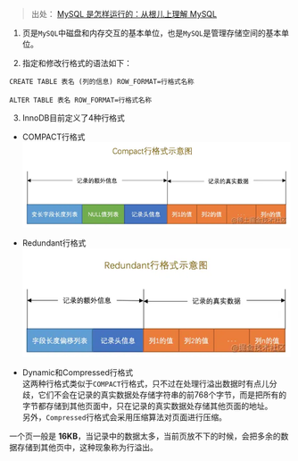 >出处： [MySQL 是怎样运行的：从根儿上理解 MySQL](https://juejin.cn/book/6844733769996304392)


1. 页是`MySQL`中磁盘和内存交互的基本单位，也是`MySQL`是管理存储空间的基本单位。

2. 指定和修改行格式的语法如下：
```mysql
CREATE TABLE 表名 (列的信息) ROW_FORMAT=行格式名称

ALTER TABLE 表名 ROW_FORMAT=行格式名称
```

3. InnoDB目前定义了4种行格式

* COMPACT行格式 
![Compact格式示意图](../../assets/Compact行格式示意图.png)


* Redundant行格式
![Compact格式示意图](../../assets/Redundant行格式示意图.png)

* Dynamic和Compressed行格式  
这两种行格式类似于`COMPACT`行格式，只不过在处理行溢出数据时有点儿分歧，它们不会在记录的真实数据处存储字符串的前768个字节，而是把所有的字节都存储到其他页面中，只在记录的真实数据处存储其他页面的地址。  
另外，`Compressed`行格式会采用压缩算法对页面进行压缩。

一个页一般是 **16KB**，当记录中的数据太多，当前页放不下的时候，会把多余的数据存储到其他页中，这种现象称为行溢出。